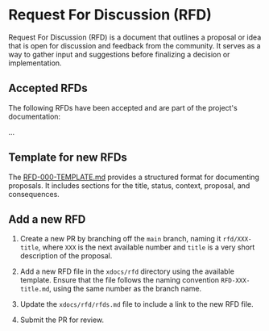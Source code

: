 # Request For Discussion (RFD)

Request For Discussion (RFD) is a document that outlines a proposal or idea that
is open for discussion and feedback from the community. It serves as a way to 
gather input and suggestions before finalizing a decision or implementation.

## Accepted RFDs
The following RFDs have been accepted and are part of the project's 
documentation:

...

## Template for new RFDs

The [RFD-000-TEMPLATE.md](RFD-000-TEMPLATE.md) provides a structured format for 
documenting proposals. It includes sections for the title, status, context, 
proposal, and consequences.

## Add a new RFD

1. Create a new PR by branching off the `main` branch, naming it
   `rfd/XXX-title`, where `XXX` is the next available number and `title` is a
   very short description of the proposal.

2. Add a new RFD file in the `xdocs/rfd` directory using the available template.
   Ensure that the file follows the naming convention `RFD-XXX-title.md`, using
   the same number as the branch name.

3. Update the `xdocs/rfd/rfds.md` file to include a link to the new RFD file.

4. Submit the PR for review.
